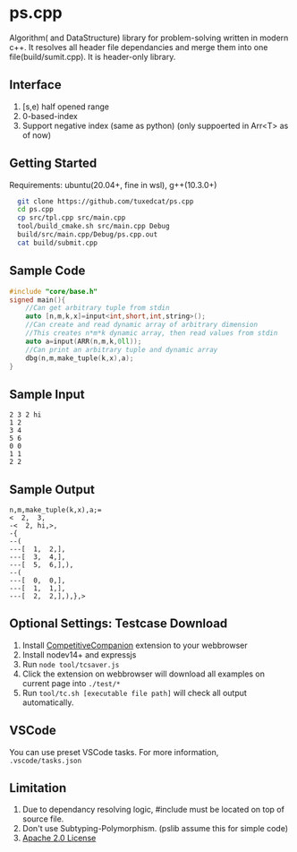 # ps.cpp
Algorithm( and DataStructure) library for problem-solving written in modern c++. It resolves all header file dependancies and merge them into one file(build/sumit.cpp). It is header-only library.

## Interface
  1. [s,e) half opened range
  2. 0-based-index
  3. Support negative index (same as python) (only suppoerted in Arr&lt;T&gt; as of now)

## Getting Started
  Requirements: ubuntu(20.04+, fine in wsl), g++(10.3.0+)
``` bash
  git clone https://github.com/tuxedcat/ps.cpp
  cd ps.cpp
  cp src/tpl.cpp src/main.cpp
  tool/build_cmake.sh src/main.cpp Debug
  build/src/main.cpp/Debug/ps.cpp.out
  cat build/submit.cpp
```

## Sample Code
``` cpp
#include "core/base.h"
signed main(){
	//Can get arbitrary tuple from stdin
	auto [n,m,k,x]=input<int,short,int,string>();
	//Can create and read dynamic array of arbitrary dimension
	//This creates n*m*k dynamic array, then read values from stdin
	auto a=input(ARR(n,m,k,0ll));
	//Can print an arbitrary tuple and dynamic array
	dbg(n,m,make_tuple(k,x),a);
}
```
## Sample Input
```
2 3 2 hi
1 2
3 4
5 6
0 0
1 1
2 2
```
## Sample Output
```
n,m,make_tuple(k,x),a;=
<  2,  3,
-<  2, hi,>,
-{
--(
---[  1,  2,],
---[  3,  4,],
---[  5,  6,],),
--(
---[  0,  0,],
---[  1,  1,],
---[  2,  2,],),},>
```

## Optional Settings: Testcase Download  
  1. Install <a href="https://addons.mozilla.org/en-US/firefox/addon/competitive-companion">CompetitiveCompanion</a> extension to your webbrowser  
  2. Install nodev14+ and expressjs
  3. Run `node tool/tcsaver.js`
  4. Click the extension on webbrowser will download all examples on current page into `./test/*`
  5. Run `tool/tc.sh [executable file path]` will check all output automatically.

## VSCode  
You can use preset VSCode tasks. For more information, `.vscode/tasks.json`

## Limitation
  1. Due to dependancy resolving logic, #include must be located on top of source file.
  2. Don't use Subtyping-Polymorphism. (pslib assume this for simple code)
  3. <a href="https://www.apache.org/licenses/LICENSE-2.0">Apache 2.0 License</a>
